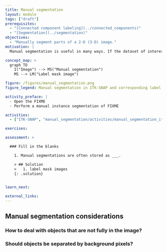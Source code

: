```yaml
---
title: Manual segmentation
layout: module
tags: ["draft"]
prerequisites:
  - "[Connected component labeling](../connected_components)"
  - "[Segmentation](../segmentation)"
objectives:
  - "Manually segment parts of a 2-D (3-D) image."
motivation: |
  Manual segmentation is useful in many ways. If the dataset of interest is small, manual segmentation may be faster than designing an automated segmentation workflow, or automated segmentation may be very difficult. In addition, manual segmentation can serve as training and validation data for (deep-learning based) automated segmentation algorithms.

concept_map: >
  graph TD
    I("Image") --> MS("Manual segmentation")
    MS --> LM("Label mask image")

figure: /figures/manual_segmentation.png
figure_legend: Manual segmentation in ITK-SNAP and corresponding label mask image.

activity_preface: |
  - Open the FIXME
  - Perform a manual instance segmentation of FIXME

activities:
  - ["ITK-SNAP", "manual_segmentation/activities/manual_segmentation_itk_snap.md", "markdown"]

exercises:

assessment: >

  ### Fill in the blanks

    1. Manual segmentations are often stored as ___.

    > ## Solution
    >   1. label mask images
    {: .solution}
    

learn_next:

external_links:
---
```


## Manual segmentation considerations

### How to deal with objects that are not fully in the image?

### Should objects be separated by background pixels?




